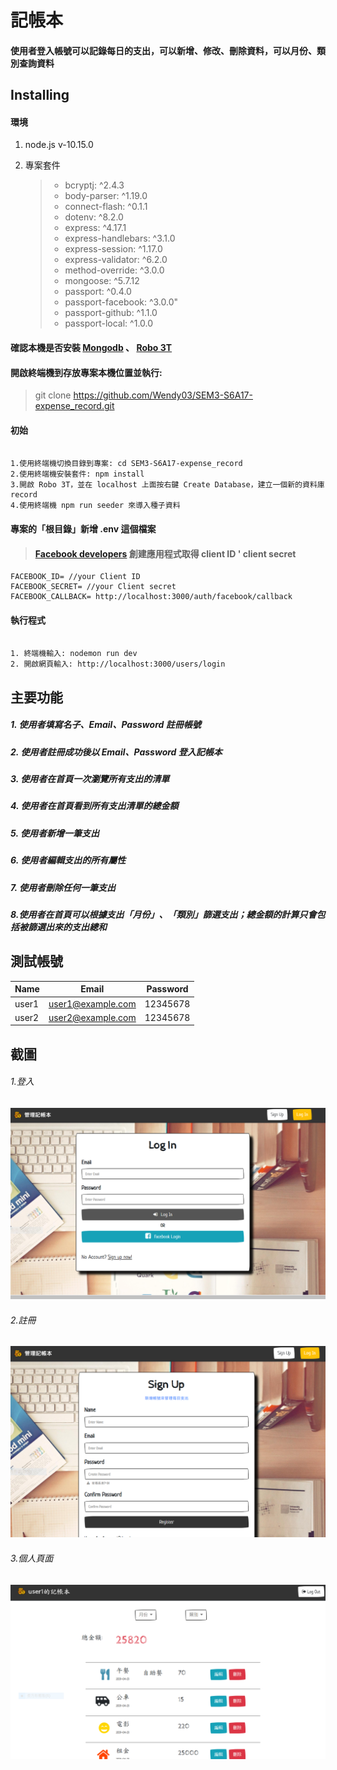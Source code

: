 # 記帳本

#### 使用者登入帳號可以記錄每日的支出，可以新增、修改、刪除資料，可以月份、類別查詢資料

## Installing

#### 環境

1.  node.js v-10.15.0

2.  專案套件
    > - bcryptj: ^2.4.3
    > - body-parser: ^1.19.0
    > - connect-flash: ^0.1.1
    > - dotenv: ^8.2.0
    > - express: ^4.17.1
    > - express-handlebars: ^3.1.0
    > - express-session: ^1.17.0
    > - express-validator: ^6.2.0
    > - method-override: ^3.0.0
    > - mongoose: ^5.7.12
    > - passport: ^0.4.0
    > - passport-facebook: ^3.0.0"
    > - passport-github: ^1.1.0
    > - passport-local: ^1.0.0

#### 確認本機是否安裝 [Mongodb](https://www.mongodb.com/download-center/community) 、 [Robo 3T](https://robomongo.org/)

#### 開啟終端機到存放專案本機位置並執行:

> git clone https://github.com/Wendy03/SEM3-S6A17-expense_record.git

#### 初始

```

1.使用終端機切換目錄到專案: cd SEM3-S6A17-expense_record
2.使用終端機安裝套件: npm install
3.開啟 Robo 3T，並在 localhost 上面按右鍵 Create Database，建立一個新的資料庫 record
4.使用終端機 npm run seeder 來導入種子資料

```

#### 專案的「根目錄」新增 .env 這個檔案

> #### [Facebook developers](https://developers.facebook.com/) 創建應用程式取得 client ID ' client secret

```
FACEBOOK_ID= //your Client ID
FACEBOOK_SECRET= //your Client secret
FACEBOOK_CALLBACK= http://localhost:3000/auth/facebook/callback
```

#### 執行程式

```

1. 終端機輸入: nodemon run dev
2. 開啟網頁輸入: http://localhost:3000/users/login

```

## 主要功能

##### 1. 使用者填寫名子、Email、Password 註冊帳號

##### 2. 使用者註冊成功後以 Email、Password 登入記帳本

##### 3. 使用者在首頁一次瀏覽所有支出的清單

##### 4. 使用者在首頁看到所有支出清單的總金額

##### 5. 使用者新增一筆支出

##### 6. 使用者編輯支出的所有屬性

##### 7. 使用者刪除任何一筆支出

##### 8.使用者在首頁可以根據支出「月份」、「類別」篩選支出；總金額的計算只會包括被篩選出來的支出總和

## 測試帳號

| Name  | Email             | Password |
| ----- | ----------------- | -------- |
| user1 | user1@example.com | 12345678 |
| user2 | user2@example.com | 12345678 |

## 截圖

###### 1.登入

![image](https://github.com/Wendy03/SEM3-S6A17-expense_record/blob/master/public/img/loginpage.PNG)

###### 2.註冊

![image](https://github.com/Wendy03/SEM3-S6A17-expense_record/blob/master/public/img/signuppage.PNG)

###### 3.個人頁面

![image](https://github.com/Wendy03/SEM3-S6A17-expense_record/blob/master/public/img/userpage.PNG)
